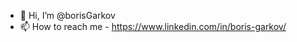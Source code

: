 - 👋 Hi, I’m @borisGarkov
- 📫 How to reach me - https://www.linkedin.com/in/boris-garkov/

<!---
borisGarkov/borisGarkov is a ✨ special ✨ repository because its `README.md` (this file) appears on your GitHub profile.
You can click the Preview link to take a look at your changes.
--->
